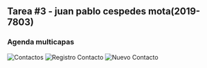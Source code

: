 ## Tarea #3 - juan pablo cespedes mota(2019-7803)

### Agenda multicapas 



![Contactos](ca)
![Registro Contacto](./img/registrarContacto.png)
![Nuevo Contacto](./img/nuevoContacto.png)